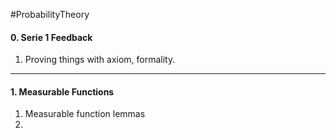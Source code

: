 #ProbabilityTheory 

#### 0. Serie 1 Feedback
1. Proving things with axiom, formality.

---
#### 1. Measurable Functions
1. Measurable function lemmas
2. 